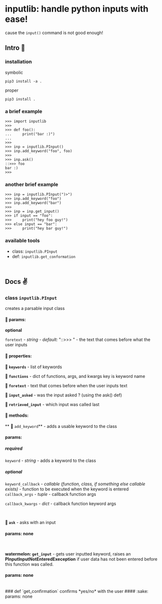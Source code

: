 # inputlib: handle python inputs with ease!
cause the `input()` command is not good enough!

## Intro :metal:

### installation

symbolic
```
pip3 install -a .
```

proper
```
pip3 install .
```


### a brief example

```
>>> import inputlib
>>>
>>> def foo():
...     print("bar :)")
...
>>>
>>> inp = inputlib.PInput()
>>> inp.add_keyword("foo", foo)
>>>
>>> inp.ask()
::>>> foo
bar :)
>>>
```

### another brief example
```
>>> inp = inputlib.PInput(")>")
>>> inp.add_keyword("foo")
>>> inp.add_keyword("bar")
>>>
>>> inp = inp.get_input()
>>> if input == "foo":
>>>     print("hey foo guy!")
>>> else input == "bar":
>>>     print("hey bar guy!")
```

### available tools

* class: `inputlib.PInput`
* def: `inputlib.get_conformation`

<br>

## Docs :v:

### class `inputlib.PInput`
creates a parsable input class

#### :sake: params:

**optional**

`foretext` - *string* - *default:* "::>>> " - the text that comes before what the user inputs
<br>

#### :sake: properties:

**:orange: `keywords`** - list of keywords

**:orange: `functions`** - dict of functions, args, and kwargs key is keyword name

**:orange: `foretext`** - text that comes before when the user inputs text

**:orange: `input_asked`** - was the input asked ? (using the ask() def)

**:orange: `retrieved_input`** - which input was called last

#### :sake: methods:

** :watermelon: `add_keyword`** - adds a usable keyword to the class

#### params:

##### **required**

`keyword` - *string* - adds a keyword to the class

##### **optional**

`keyword_callback` - *callable (function, class, if something else callable exists)* - function to be executed when the keyword is entered    
`callback_args` - *tuple* - callback function args

`callback_kwargs` - *dict* - callback function keyword args

<br>

**:watermelon: `ask`** - asks with an input

#### params: none

<br>

**watermelon: `get_input`** - gets user inputted keyword, raises an **PInputInputNotEnteredExeception** if user data has not been entered before this function was called.

#### params: none
<br>
### def `get_confirmation`
confirms *yes/no* with the user
#### :sake: params: none
